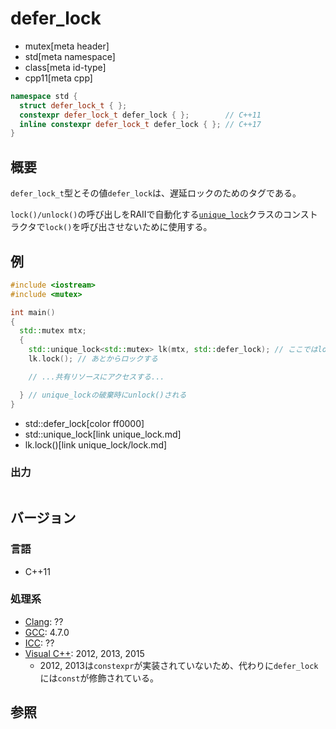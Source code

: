 # defer_lock
* mutex[meta header]
* std[meta namespace]
* class[meta id-type]
* cpp11[meta cpp]

```cpp
namespace std {
  struct defer_lock_t { };
  constexpr defer_lock_t defer_lock { };        // C++11
  inline constexpr defer_lock_t defer_lock { }; // C++17
}
```

## 概要
`defer_lock_t`型とその値`defer_lock`は、遅延ロックのためのタグである。

`lock()/unlock()`の呼び出しをRAIIで自動化する[`unique_lock`](unique_lock.md)クラスのコンストラクタで`lock()`を呼び出させないために使用する。


## 例
```cpp example
#include <iostream>
#include <mutex>

int main()
{
  std::mutex mtx;
  {
    std::unique_lock<std::mutex> lk(mtx, std::defer_lock); // ここではlock()されない
    lk.lock(); // あとからロックする

    // ...共有リソースにアクセスする...

  } // unique_lockの破棄時にunlock()される
}
```
* std::defer_lock[color ff0000]
* std::unique_lock[link unique_lock.md]
* lk.lock()[link unique_lock/lock.md]

### 出力
```
```

## バージョン
### 言語
- C++11

### 処理系
- [Clang](/implementation.md#clang): ??
- [GCC](/implementation.md#gcc): 4.7.0
- [ICC](/implementation.md#icc): ??
- [Visual C++](/implementation.md#visual_cpp): 2012, 2013, 2015
    - 2012, 2013は`constexpr`が実装されていないため、代わりに`defer_lock`には`const`が修飾されている。


## 参照


